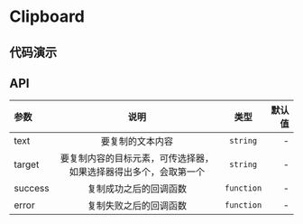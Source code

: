 # Clipboard
## 代码演示
## API
|参数|说明|类型|默认值|
|:---|:---:|:--:|---:|
|text|要复制的文本内容|`string`|-|
|target|要复制内容的目标元素，可传选择器，如果选择器得出多个，会取第一个|`string`|-|
|success|复制成功之后的回调函数|`function`|-|
|error|复制失败之后的回调函数|`function`|-|